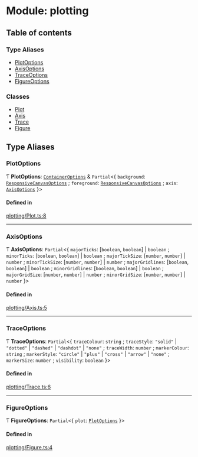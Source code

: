 # Module: plotting

## Table of contents

### Type Aliases

- [PlotOptions](plotting.md#plotoptions)
- [AxisOptions](plotting.md#axisoptions)
- [TraceOptions](plotting.md#traceoptions)
- [FigureOptions](plotting.md#figureoptions)

### Classes

- [Plot](../classes/plotting.Plot.md)
- [Axis](../classes/plotting.Axis.md)
- [Trace](../classes/plotting.Trace.md)
- [Figure](../classes/plotting.Figure.md)

## Type Aliases

### PlotOptions

Ƭ **PlotOptions**: [`ContainerOptions`](core.md#containeroptions) & `Partial`<{ `background`: [`ResponsiveCanvasOptions`](core.md#responsivecanvasoptions) ; `foreground`: [`ResponsiveCanvasOptions`](core.md#responsivecanvasoptions) ; `axis`: [`AxisOptions`](plotting.md#axisoptions)  }\>

#### Defined in

[plotting/Plot.ts:8](https://github.com/lachlandk/pulsar/blob/1aa1d27/src/plotting/Plot.ts#L8)

___

### AxisOptions

Ƭ **AxisOptions**: `Partial`<{ `majorTicks`: [`boolean`, `boolean`] \| `boolean` ; `minorTicks`: [`boolean`, `boolean`] \| `boolean` ; `majorTickSize`: [`number`, `number`] \| `number` ; `minorTickSize`: [`number`, `number`] \| `number` ; `majorGridlines`: [`boolean`, `boolean`] \| `boolean` ; `minorGridlines`: [`boolean`, `boolean`] \| `boolean` ; `majorGridSize`: [`number`, `number`] \| `number` ; `minorGridSize`: [`number`, `number`] \| `number`  }\>

#### Defined in

[plotting/Axis.ts:5](https://github.com/lachlandk/pulsar/blob/1aa1d27/src/plotting/Axis.ts#L5)

___

### TraceOptions

Ƭ **TraceOptions**: `Partial`<{ `traceColour`: `string` ; `traceStyle`: ``"solid"`` \| ``"dotted"`` \| ``"dashed"`` \| ``"dashdot"`` \| ``"none"`` ; `traceWidth`: `number` ; `markerColour`: `string` ; `markerStyle`: ``"circle"`` \| ``"plus"`` \| ``"cross"`` \| ``"arrow"`` \| ``"none"`` ; `markerSize`: `number` ; `visibility`: `boolean`  }\>

#### Defined in

[plotting/Trace.ts:6](https://github.com/lachlandk/pulsar/blob/1aa1d27/src/plotting/Trace.ts#L6)

___

### FigureOptions

Ƭ **FigureOptions**: `Partial`<{ `plot`: [`PlotOptions`](plotting.md#plotoptions)  }\>

#### Defined in

[plotting/Figure.ts:4](https://github.com/lachlandk/pulsar/blob/1aa1d27/src/plotting/Figure.ts#L4)
